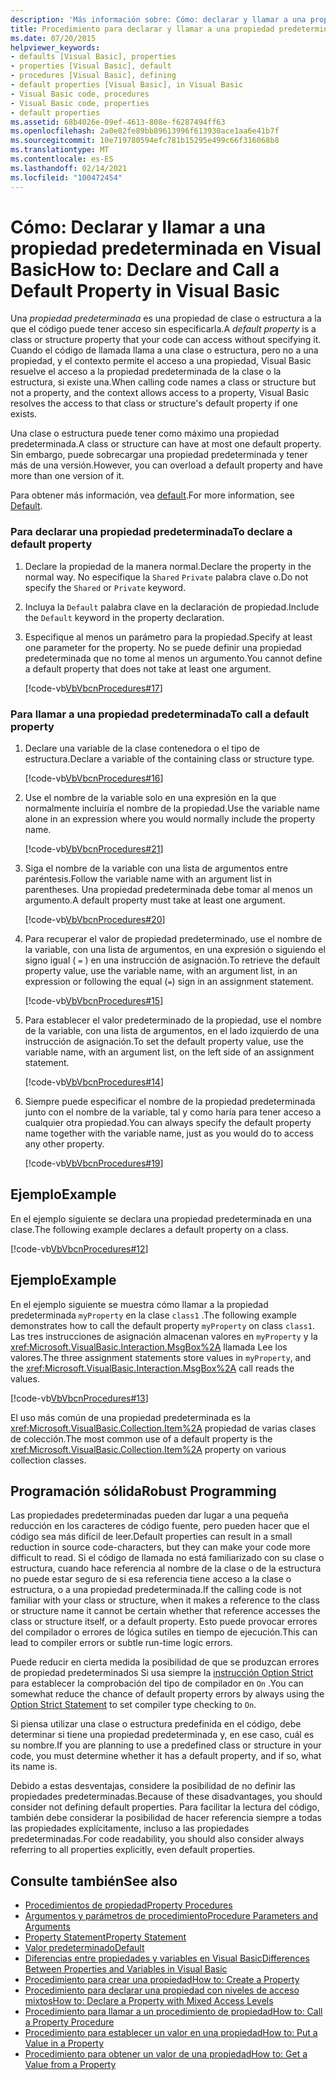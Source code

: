 ```yaml
---
description: 'Más información sobre: Cómo: declarar y llamar a una propiedad predeterminada en Visual Basic'
title: Procedimiento para declarar y llamar a una propiedad predeterminada
ms.date: 07/20/2015
helpviewer_keywords:
- defaults [Visual Basic], properties
- properties [Visual Basic], default
- procedures [Visual Basic], defining
- default properties [Visual Basic], in Visual Basic
- Visual Basic code, procedures
- Visual Basic code, properties
- default properties
ms.assetid: 68b4026e-09ef-4613-808e-f6287494ff63
ms.openlocfilehash: 2a0e82fe89bb89613996f613930ace1aa6e41b7f
ms.sourcegitcommit: 10e719780594efc781b15295e499c66f316068b8
ms.translationtype: MT
ms.contentlocale: es-ES
ms.lasthandoff: 02/14/2021
ms.locfileid: "100472454"
---
```

# <a name="how-to-declare-and-call-a-default-property-in-visual-basic"></a><span data-ttu-id="77f9e-103">Cómo: Declarar y llamar a una propiedad predeterminada en Visual Basic</span><span class="sxs-lookup"><span data-stu-id="77f9e-103">How to: Declare and Call a Default Property in Visual Basic</span></span>

<span data-ttu-id="77f9e-104">Una *propiedad predeterminada* es una propiedad de clase o estructura a la que el código puede tener acceso sin especificarla.</span><span class="sxs-lookup"><span data-stu-id="77f9e-104">A *default property* is a class or structure property that your code can access without specifying it.</span></span> <span data-ttu-id="77f9e-105">Cuando el código de llamada llama a una clase o estructura, pero no a una propiedad, y el contexto permite el acceso a una propiedad, Visual Basic resuelve el acceso a la propiedad predeterminada de la clase o la estructura, si existe una.</span><span class="sxs-lookup"><span data-stu-id="77f9e-105">When calling code names a class or structure but not a property, and the context allows access to a property, Visual Basic resolves the access to that class or structure's default property if one exists.</span></span>  
  
 <span data-ttu-id="77f9e-106">Una clase o estructura puede tener como máximo una propiedad predeterminada.</span><span class="sxs-lookup"><span data-stu-id="77f9e-106">A class or structure can have at most one default property.</span></span> <span data-ttu-id="77f9e-107">Sin embargo, puede sobrecargar una propiedad predeterminada y tener más de una versión.</span><span class="sxs-lookup"><span data-stu-id="77f9e-107">However, you can overload a default property and have more than one version of it.</span></span>  
  
 <span data-ttu-id="77f9e-108">Para obtener más información, vea [default](../../../language-reference/modifiers/default.md).</span><span class="sxs-lookup"><span data-stu-id="77f9e-108">For more information, see [Default](../../../language-reference/modifiers/default.md).</span></span>  
  
### <a name="to-declare-a-default-property"></a><span data-ttu-id="77f9e-109">Para declarar una propiedad predeterminada</span><span class="sxs-lookup"><span data-stu-id="77f9e-109">To declare a default property</span></span>  
  
1. <span data-ttu-id="77f9e-110">Declare la propiedad de la manera normal.</span><span class="sxs-lookup"><span data-stu-id="77f9e-110">Declare the property in the normal way.</span></span> <span data-ttu-id="77f9e-111">No especifique la `Shared` `Private` palabra clave o.</span><span class="sxs-lookup"><span data-stu-id="77f9e-111">Do not specify the `Shared` or `Private` keyword.</span></span>  
  
2. <span data-ttu-id="77f9e-112">Incluya la `Default` palabra clave en la declaración de propiedad.</span><span class="sxs-lookup"><span data-stu-id="77f9e-112">Include the `Default` keyword in the property declaration.</span></span>  
  
3. <span data-ttu-id="77f9e-113">Especifique al menos un parámetro para la propiedad.</span><span class="sxs-lookup"><span data-stu-id="77f9e-113">Specify at least one parameter for the property.</span></span> <span data-ttu-id="77f9e-114">No se puede definir una propiedad predeterminada que no tome al menos un argumento.</span><span class="sxs-lookup"><span data-stu-id="77f9e-114">You cannot define a default property that does not take at least one argument.</span></span>  
  
     [!code-vb[VbVbcnProcedures#17](~/samples/snippets/visualbasic/VS_Snippets_VBCSharp/VbVbcnProcedures/VB/Class1.vb#17)]  
  
### <a name="to-call-a-default-property"></a><span data-ttu-id="77f9e-115">Para llamar a una propiedad predeterminada</span><span class="sxs-lookup"><span data-stu-id="77f9e-115">To call a default property</span></span>  
  
1. <span data-ttu-id="77f9e-116">Declare una variable de la clase contenedora o el tipo de estructura.</span><span class="sxs-lookup"><span data-stu-id="77f9e-116">Declare a variable of the containing class or structure type.</span></span>  
  
     [!code-vb[VbVbcnProcedures#16](~/samples/snippets/visualbasic/VS_Snippets_VBCSharp/VbVbcnProcedures/VB/Class1.vb#16)]  
  
2. <span data-ttu-id="77f9e-117">Use el nombre de la variable solo en una expresión en la que normalmente incluiría el nombre de la propiedad.</span><span class="sxs-lookup"><span data-stu-id="77f9e-117">Use the variable name alone in an expression where you would normally include the property name.</span></span>  
  
     [!code-vb[VbVbcnProcedures#21](~/samples/snippets/visualbasic/VS_Snippets_VBCSharp/VbVbcnProcedures/VB/Class1.vb#21)]  
  
3. <span data-ttu-id="77f9e-118">Siga el nombre de la variable con una lista de argumentos entre paréntesis.</span><span class="sxs-lookup"><span data-stu-id="77f9e-118">Follow the variable name with an argument list in parentheses.</span></span> <span data-ttu-id="77f9e-119">Una propiedad predeterminada debe tomar al menos un argumento.</span><span class="sxs-lookup"><span data-stu-id="77f9e-119">A default property must take at least one argument.</span></span>  
  
     [!code-vb[VbVbcnProcedures#20](~/samples/snippets/visualbasic/VS_Snippets_VBCSharp/VbVbcnProcedures/VB/Class1.vb#20)]  
  
4. <span data-ttu-id="77f9e-120">Para recuperar el valor de propiedad predeterminado, use el nombre de la variable, con una lista de argumentos, en una expresión o siguiendo el signo igual ( `=` ) en una instrucción de asignación.</span><span class="sxs-lookup"><span data-stu-id="77f9e-120">To retrieve the default property value, use the variable name, with an argument list, in an expression or following the equal (`=`) sign in an assignment statement.</span></span>  
  
     [!code-vb[VbVbcnProcedures#15](~/samples/snippets/visualbasic/VS_Snippets_VBCSharp/VbVbcnProcedures/VB/Class1.vb#15)]  
  
5. <span data-ttu-id="77f9e-121">Para establecer el valor predeterminado de la propiedad, use el nombre de la variable, con una lista de argumentos, en el lado izquierdo de una instrucción de asignación.</span><span class="sxs-lookup"><span data-stu-id="77f9e-121">To set the default property value, use the variable name, with an argument list, on the left side of an assignment statement.</span></span>  
  
     [!code-vb[VbVbcnProcedures#14](~/samples/snippets/visualbasic/VS_Snippets_VBCSharp/VbVbcnProcedures/VB/Class1.vb#14)]  
  
6. <span data-ttu-id="77f9e-122">Siempre puede especificar el nombre de la propiedad predeterminada junto con el nombre de la variable, tal y como haría para tener acceso a cualquier otra propiedad.</span><span class="sxs-lookup"><span data-stu-id="77f9e-122">You can always specify the default property name together with the variable name, just as you would do to access any other property.</span></span>  
  
     [!code-vb[VbVbcnProcedures#19](~/samples/snippets/visualbasic/VS_Snippets_VBCSharp/VbVbcnProcedures/VB/Class1.vb#19)]  
  
## <a name="example"></a><span data-ttu-id="77f9e-123">Ejemplo</span><span class="sxs-lookup"><span data-stu-id="77f9e-123">Example</span></span>  

 <span data-ttu-id="77f9e-124">En el ejemplo siguiente se declara una propiedad predeterminada en una clase.</span><span class="sxs-lookup"><span data-stu-id="77f9e-124">The following example declares a default property on a class.</span></span>  
  
 [!code-vb[VbVbcnProcedures#12](~/samples/snippets/visualbasic/VS_Snippets_VBCSharp/VbVbcnProcedures/VB/Class1.vb#12)]  
  
## <a name="example"></a><span data-ttu-id="77f9e-125">Ejemplo</span><span class="sxs-lookup"><span data-stu-id="77f9e-125">Example</span></span>  

 <span data-ttu-id="77f9e-126">En el ejemplo siguiente se muestra cómo llamar a la propiedad predeterminada `myProperty` en la clase `class1` .</span><span class="sxs-lookup"><span data-stu-id="77f9e-126">The following example demonstrates how to call the default property `myProperty` on class `class1`.</span></span> <span data-ttu-id="77f9e-127">Las tres instrucciones de asignación almacenan valores en `myProperty` y la <xref:Microsoft.VisualBasic.Interaction.MsgBox%2A> llamada Lee los valores.</span><span class="sxs-lookup"><span data-stu-id="77f9e-127">The three assignment statements store values in `myProperty`, and the <xref:Microsoft.VisualBasic.Interaction.MsgBox%2A> call reads the values.</span></span>  
  
 [!code-vb[VbVbcnProcedures#13](~/samples/snippets/visualbasic/VS_Snippets_VBCSharp/VbVbcnProcedures/VB/Class1.vb#13)]  
  
 <span data-ttu-id="77f9e-128">El uso más común de una propiedad predeterminada es la <xref:Microsoft.VisualBasic.Collection.Item%2A> propiedad de varias clases de colección.</span><span class="sxs-lookup"><span data-stu-id="77f9e-128">The most common use of a default property is the <xref:Microsoft.VisualBasic.Collection.Item%2A> property on various collection classes.</span></span>  
  
## <a name="robust-programming"></a><span data-ttu-id="77f9e-129">Programación sólida</span><span class="sxs-lookup"><span data-stu-id="77f9e-129">Robust Programming</span></span>  

 <span data-ttu-id="77f9e-130">Las propiedades predeterminadas pueden dar lugar a una pequeña reducción en los caracteres de código fuente, pero pueden hacer que el código sea más difícil de leer.</span><span class="sxs-lookup"><span data-stu-id="77f9e-130">Default properties can result in a small reduction in source code-characters, but they can make your code more difficult to read.</span></span> <span data-ttu-id="77f9e-131">Si el código de llamada no está familiarizado con su clase o estructura, cuando hace referencia al nombre de la clase o de la estructura no puede estar seguro de si esa referencia tiene acceso a la clase o estructura, o a una propiedad predeterminada.</span><span class="sxs-lookup"><span data-stu-id="77f9e-131">If the calling code is not familiar with your class or structure, when it makes a reference to the class or structure name it cannot be certain whether that reference accesses the class or structure itself, or a default property.</span></span> <span data-ttu-id="77f9e-132">Esto puede provocar errores del compilador o errores de lógica sutiles en tiempo de ejecución.</span><span class="sxs-lookup"><span data-stu-id="77f9e-132">This can lead to compiler errors or subtle run-time logic errors.</span></span>  
  
 <span data-ttu-id="77f9e-133">Puede reducir en cierta medida la posibilidad de que se produzcan errores de propiedad predeterminados Si usa siempre la [instrucción Option Strict](../../../language-reference/statements/option-strict-statement.md) para establecer la comprobación del tipo de compilador en `On` .</span><span class="sxs-lookup"><span data-stu-id="77f9e-133">You can somewhat reduce the chance of default property errors by always using the [Option Strict Statement](../../../language-reference/statements/option-strict-statement.md) to set compiler type checking to `On`.</span></span>  
  
 <span data-ttu-id="77f9e-134">Si piensa utilizar una clase o estructura predefinida en el código, debe determinar si tiene una propiedad predeterminada y, en ese caso, cuál es su nombre.</span><span class="sxs-lookup"><span data-stu-id="77f9e-134">If you are planning to use a predefined class or structure in your code, you must determine whether it has a default property, and if so, what its name is.</span></span>  
  
 <span data-ttu-id="77f9e-135">Debido a estas desventajas, considere la posibilidad de no definir las propiedades predeterminadas.</span><span class="sxs-lookup"><span data-stu-id="77f9e-135">Because of these disadvantages, you should consider not defining default properties.</span></span> <span data-ttu-id="77f9e-136">Para facilitar la lectura del código, también debe considerar la posibilidad de hacer referencia siempre a todas las propiedades explícitamente, incluso a las propiedades predeterminadas.</span><span class="sxs-lookup"><span data-stu-id="77f9e-136">For code readability, you should also consider always referring to all properties explicitly, even default properties.</span></span>  
  
## <a name="see-also"></a><span data-ttu-id="77f9e-137">Consulte también</span><span class="sxs-lookup"><span data-stu-id="77f9e-137">See also</span></span>

- [<span data-ttu-id="77f9e-138">Procedimientos de propiedad</span><span class="sxs-lookup"><span data-stu-id="77f9e-138">Property Procedures</span></span>](./property-procedures.md)
- [<span data-ttu-id="77f9e-139">Argumentos y parámetros de procedimiento</span><span class="sxs-lookup"><span data-stu-id="77f9e-139">Procedure Parameters and Arguments</span></span>](./procedure-parameters-and-arguments.md)
- [<span data-ttu-id="77f9e-140">Property Statement</span><span class="sxs-lookup"><span data-stu-id="77f9e-140">Property Statement</span></span>](../../../language-reference/statements/property-statement.md)
- [<span data-ttu-id="77f9e-141">Valor predeterminado</span><span class="sxs-lookup"><span data-stu-id="77f9e-141">Default</span></span>](../../../language-reference/modifiers/default.md)
- [<span data-ttu-id="77f9e-142">Diferencias entre propiedades y variables en Visual Basic</span><span class="sxs-lookup"><span data-stu-id="77f9e-142">Differences Between Properties and Variables in Visual Basic</span></span>](./differences-between-properties-and-variables.md)
- [<span data-ttu-id="77f9e-143">Procedimiento para crear una propiedad</span><span class="sxs-lookup"><span data-stu-id="77f9e-143">How to: Create a Property</span></span>](./how-to-create-a-property.md)
- [<span data-ttu-id="77f9e-144">Procedimiento para declarar una propiedad con niveles de acceso mixtos</span><span class="sxs-lookup"><span data-stu-id="77f9e-144">How to: Declare a Property with Mixed Access Levels</span></span>](./how-to-declare-a-property-with-mixed-access-levels.md)
- [<span data-ttu-id="77f9e-145">Procedimiento para llamar a un procedimiento de propiedad</span><span class="sxs-lookup"><span data-stu-id="77f9e-145">How to: Call a Property Procedure</span></span>](./how-to-call-a-property-procedure.md)
- [<span data-ttu-id="77f9e-146">Procedimiento para establecer un valor en una propiedad</span><span class="sxs-lookup"><span data-stu-id="77f9e-146">How to: Put a Value in a Property</span></span>](./how-to-put-a-value-in-a-property.md)
- [<span data-ttu-id="77f9e-147">Procedimiento para obtener un valor de una propiedad</span><span class="sxs-lookup"><span data-stu-id="77f9e-147">How to: Get a Value from a Property</span></span>](./how-to-get-a-value-from-a-property.md)
